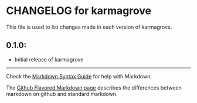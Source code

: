 # CHANGELOG for karmagrove

This file is used to list changes made in each version of karmagrove.

## 0.1.0:

* Initial release of karmagrove

- - -
Check the [Markdown Syntax Guide](http://daringfireball.net/projects/markdown/syntax) for help with Markdown.

The [Github Flavored Markdown page](http://github.github.com/github-flavored-markdown/) describes the differences between markdown on github and standard markdown.
